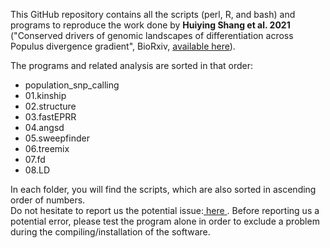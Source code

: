 This GitHub repository contains all the scripts (perl, R, and bash) and programs to reproduce the work done by **Huiying Shang et al. 2021** ("Conserved drivers of genomic landscapes of differentiation 
across Populus divergence gradient", BioRxiv, [available here](https://www.biorxiv.org/content/10.1101/2021.08.26.457771v2)).

The programs and related analysis are sorted in that order:<br>
* population_snp_calling
* 01.kinship
* 02.structure
* 03.fastEPRR
* 04.angsd
* 05.sweepfinder
* 06.treemix
* 07.fd
* 08.LD

In each folder, you will find the scripts, which are also sorted in ascending order of numbers. <br>
Do not hesitate to report us the potential issue:<a href="mailto:thibault.leroy@inrae.fr;shanghuiying@outlook.com?subject=[SpeciationPopulus-Github]"> here </a>. Before reporting us a potential error, please test the program alone in order to exclude a problem during the compiling/installation of the software.
